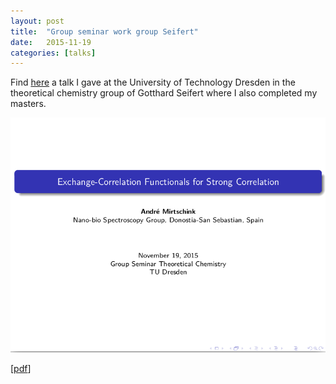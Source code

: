 ```yaml
---
layout: post
title:  "Group seminar work group Seifert"
date:   2015-11-19
categories: [talks]
---
```


Find <a href="/downloads/2015-11-19_TUD.pdf">here</a> a talk I gave at the University of Technology Dresden in the theoretical chemistry group of Gotthard Seifert where I also completed my masters.<br>

<a href="/downloads/2015-11-19_TUD.pdf">
<img class="my" src="/img/2015-11-19_TUD.png" alt="title" >
</a>

[<a href="/downloads/2015-11-19_TUD.pdf">pdf</a>]



